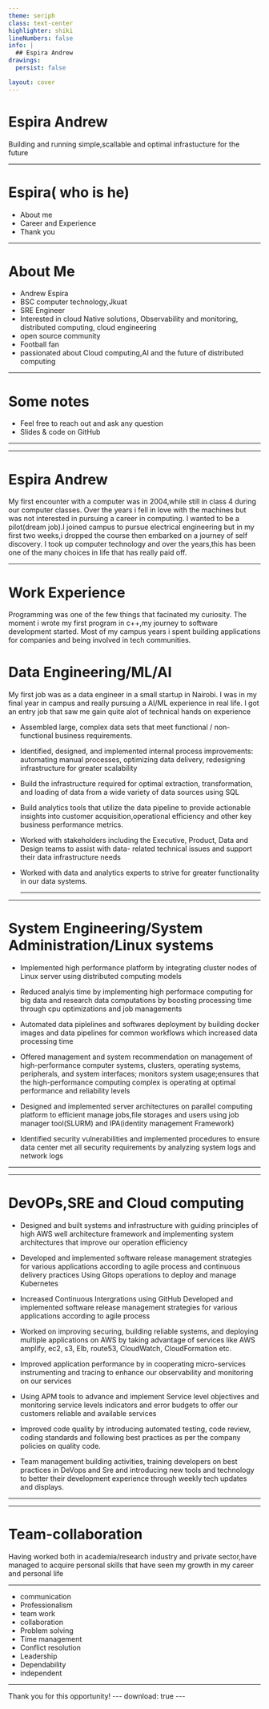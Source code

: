 ```yaml
---
theme: seriph
class: text-center
highlighter: shiki
lineNumbers: false
info: |
  ## Espira Andrew
drawings:
  persist: false

layout: cover
---
```

<!--
Thank you to EcoHealthAllinace Team.Happy to share how together we can acclerate your computing and research infrastucture for optimal performance.
-->

# Espira Andrew 
Building and running simple,scallable and optimal infrastucture for the future

---

# Espira( who is he)

<!-- global-top.vue -->

* About me
* Career and Experience
* Thank you



---

# About Me

* Andrew Espira
* BSC computer technology,Jkuat
* SRE Engineer
*  Interested in cloud Native solutions, Observability and monitoring, distributed computing, cloud engineering 
* open source community
* Football fan 
* passionated about Cloud computing,AI and the future of distributed computing

---

# Some notes

* Feel free to reach out and ask any question
* Slides & code on GitHub

---
---
#  Espira Andrew


 My first encounter with a computer was in 2004,while still in class 4 during our computer classes. Over the years i fell in love with the machines but was not interested in pursuing a career in computing. I wanted to be a pilot(dream job).I joined campus to pursue electrical engineering but in my first two weeks,i dropped the course then embarked on a journey of self discovery. I took up computer technology and over the years,this has been one of the many choices in life that has really paid off.

---


# Work Experience

Programming was one of the few things that facinated my curiosity. The moment i wrote my first program in c++,my journey to software development started. Most of my campus years i spent building applications for companies and being involved in tech communities. 


  #  Data Engineering/ML/AI

   My first job was as a data engineer in a small startup in Nairobi. I was in my final year in campus and really pursuing a AI/ML experience in real life. I got an entry job that saw me gain quite alot of technical hands on experience 

  -  Assembled large, complex data sets that meet functional / non-functional business requirements.
  -  Identified, designed, and implemented internal process improvements: automating manual processes, optimizing data delivery, redesigning infrastructure for greater scalability
  - Build the infrastructure required for optimal extraction, transformation, and loading of data from a wide variety of data sources using SQL
  - Build analytics tools that utilize the data pipeline to provide actionable insights into customer acquisition,operational efficiency and other key business performance metrics.
  - Worked with stakeholders including the Executive, Product, Data and Design teams to assist with data- related technical issues and support their data infrastructure needs
  - Worked with data and analytics experts to strive for greater functionality in our data systems.
   
     ---
---

#  System Engineering/System Administration/Linux systems 

  - Implemented high performance platform by integrating cluster nodes of Linux server using distributed computing models

  - Reduced analyis time by implementing high performace computing for big data and research data
      computations by boosting processing time through cpu optimizations and job managements

  - Automated data piplelines and softwares deployment by building docker images and data      pipelines for common workflows which increased data processing time

  - Offered management and system recommendation on management of high-performance computer
      systems, clusters, operating systems, peripherals, and system interfaces; monitors system usage;ensures that the high-performance computing complex is operating at optimal performance and reliability levels
      
  -  Designed and implemented server architectures on parallel computing platform to efficient manage jobs,file storages and users using job manager tool(SLURM) and IPA(identity management Framework)

  - Identified security vulnerabilities and implemented procedures to ensure data center met all security requirements by analyzing system logs and network logs


---


  ---


#  DevOPs,SRE and Cloud computing
   - Designed and built systems and infrastructure with guiding principles of high AWS well architecture framework and implementing system architectures that improve our operation
   efficiency

   - Developed and implemented software release management strategies for various applications according to agile process and continuous delivery practices Using Gitops operations to deploy
    and manage Kubernetes

  - Increased Continuous Intergrations using GitHub Developed and implemented software release management strategies for various applications according to agile process

  - Worked on improving securing, building reliable systems, and deploying multiple applications on AWS by taking advantage of services like AWS amplify, ec2, s3, Elb, route53, CloudWatch,
   CloudFormation etc.

  -  Improved application performance by in cooperating micro-services instrumenting and tracing to enhance our observability and monitoring on our services

  - Using APM tools to advance and implement Service level objectives and monitoring service levels indicators and error budgets to offer our customers reliable and available services
  - Improved code quality by introducing automated testing, code review, coding standards and following best practices as per the company policies on quality code.

  - Team management building activities, training developers on best practices in DeVops and Sre and introducing new tools and technology to better their development experience through
    weekly tech updates and displays.

---

  ---

#  Team-collaboration
  Having worked both in academia/research industry and private sector,have managed to acquire personal  skills that have seen my growth in my career and personal life

 ---
  * communication 
  * Professionalism
  * team work
  * collaboration 
  * Problem solving
  * Time management 
  * Conflict resolution
  * Leadership 
  * Dependability
  * independent 

---

<v-clicks>
Thank you for this opportunity!
</v-clicks>
---
download: true
---